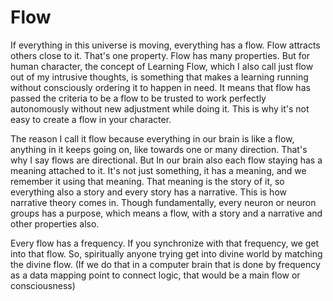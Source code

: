 # Flow

If everything in this universe is moving, everything has a flow. Flow attracts others close to it. That's one property. Flow has many properties. But for human character, the concept of Learning Flow, which I also call just flow out of my intrusive thoughts, is something that makes a learning running without consciously ordering it to happen in need. It means that flow has passed the criteria to be a flow to be trusted to work perfectly autonomously without new adjustment while doing it. This is why it's not easy to create a flow in your character.

The reason I call it flow because everything in our brain is like a flow, anything in it keeps going on, like towards one or many direction. That's why I say flows are directional. But In our brain also each flow staying has a meaning attached to it. It's not just something, it has a meaning, and we remember it using that meaning. That meaning is the story of it, so everything also a story and every story has a narrative. This is how narrative theory comes in. Though fundamentally, every neuron or neuron groups has a purpose, which means a flow, with a story and a narrative and other properties also.

Every flow has a frequency. If you synchronize with that frequency, we get into that flow. So, spiritually anyone trying get into divine world by matching the divine flow. (If we do that in a computer brain that is done by frequency as a data mapping point to connect logic, that would be a main flow or consciousness)
